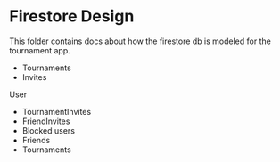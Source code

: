 # Firestore Design

This folder contains docs about how the firestore db is modeled
for the tournament app.

* Tournaments
* Invites


User

* TournamentInvites
* FriendInvites
* Blocked users
* Friends
* Tournaments

